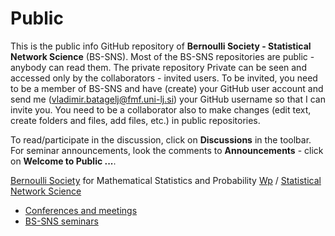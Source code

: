 # Public
This is the public info GitHub repository of **Bernoulli Society - Statistical Network Science** (BS-SNS). Most of the BS-SNS repositories are public - anybody can read them. The private repository Private can be seen and accessed only by the collaborators - invited users. To be invited, you need to be a member of BS-SNS and have (create) your GitHub user account and send  me (vladimir.batagelj@fmf.uni-lj.si) your GitHub username so that I can invite you. You need to be a collaborator also to make changes (edit text, create folders and files, add files, etc.) in public repositories.

To read/participate in the discussion, click on **Discussions** in the toolbar. For seminar announcements, look the comments to **Announcements** - click on **Welcome to Public ...**.

[Bernoulli Society](https://bernoullisociety.org/) for Mathematical Statistics and Probability [Wp](https://en.wikipedia.org/wiki/Bernoulli_Society_for_Mathematical_Statistics_and_Probability)
/
[Statistical Network Science](https://bernoullisociety.org/who-is-who/53-general/337-statistical-network-science-committee)

* [Conferences and meetings](conf/README.md)
* [BS-SNS seminars](https://github.com/BS-SNS/Public/discussions/1?sort=new)
